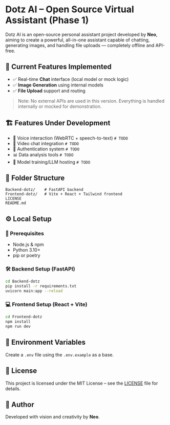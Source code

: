 # Dotz AI – Open Source Virtual Assistant (Phase 1)

Dotz AI is an open-source personal assistant project developed by **Neo**, aiming to create a powerful, all-in-one assistant capable of chatting, generating images, and handling file uploads — completely offline and API-free.

## 🚀 Current Features Implemented
- ✅ Real-time **Chat** interface (local model or mock logic)
- ✅ **Image Generation** using internal models
- ✅ **File Upload** support and routing

> Note: No external APIs are used in this version. Everything is handled internally or mocked for demonstration.

## 🏗️ Features Under Development
- 🔄 Voice interaction (WebRTC + speech-to-text) `# TODO`
- 🔄 Video chat integration `# TODO`
- 🔐 Authentication system `# TODO`
- 📊 Data analysis tools `# TODO`
- 🧠 Model training/LLM hosting `# TODO`

## 📂 Folder Structure
```
Backend-dotz/    # FastAPI backend
Frontend-dotz/   # Vite + React + Tailwind frontend
LICENSE
README.md
```

## ⚙️ Local Setup

### 🔧 Prerequisites
- Node.js & npm
- Python 3.10+
- pip or poetry

### 🛠️ Backend Setup (FastAPI)
```bash
cd Backend-dotz
pip install -r requirements.txt
uvicorn main:app --reload
```

### 💻 Frontend Setup (React + Vite)
```bash
cd Frontend-dotz
npm install
npm run dev
```

## 🌱 Environment Variables
Create a `.env` file using the `.env.example` as a base.

## 📄 License
This project is licensed under the MIT License – see the [LICENSE](./LICENSE) file for details.

## 👤 Author
Developed with vision and creativity by **Neo**.